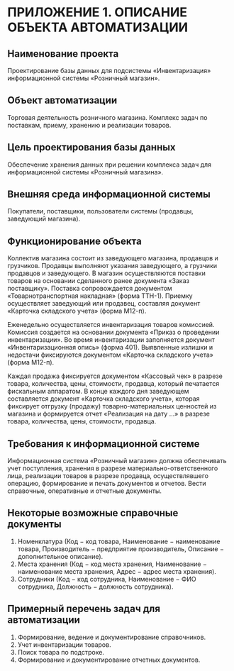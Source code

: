 # ПРИЛОЖЕНИЕ 1. ОПИСАНИЕ ОБЪЕКТА АВТОМАТИЗАЦИИ #

## Наименование проекта ##

Проектирование базы данных для подсистемы «Инвентаризация» информационной системы «Розничный магазин».

## Объект автоматизации ##

Торговая деятельность розничного магазина. Комплекс задач по поставкам, приему, хранению и реализации товаров.

## Цель проектирования базы данных ##

Обеспечение хранения данных при решении комплекса задач для информационной системы «Розничный магазина».

## Внешняя среда информационной системы ##

Покупатели, поставщики, пользователи системы (продавцы, заведующий магазина).

## Функционирование объекта ##

Коллектив магазина состоит из заведующего магазина, продавцов и грузчиков.
Продавцы выполняют указания заведующего, а грузчики продавцов и заведующего.
В магазин осуществляются поставки товаров на основании сделанного ранее документа «Заказ поставщику». Поставка сопровождается документом «Товарнотранспортная накладная» (форма ТТН-1). Приемку осуществляет заведующий или продавец, составляя документ «Карточка складского учета» (форма М12-п).

Еженедельно осуществляется инвентаризация товаров комиссией. Комиссия создается на основании документа «Приказ о проведении инвентаризации». Во время инвентаризации заполняется документ «Инвентаризационная опись» (форма 401). Выявленные излишки и недостачи фиксируются документом «Карточка складского учета» (форма М12-п).

Каждая продажа фиксируется документом «Кассовый чек» в разрезе товара, количества, цены, стоимости, продавца, который печатается фискальным аппаратом. В
конце каждого дня заведующем составляется документ «Карточка складского учета», которая фиксирует отгрузку (продажу) товарно-материальных ценностей из магазина и формируется отчет «Реализация на дату …» в разрезе товара, количества,
цены, стоимости, продавца.

## Требования к информационной системе ##

Информационная система «Розничный магазин» должна обеспечивать учет поступления, хранения в разрезе материально-ответственного лица, реализации товаров в разрезе продавца, осуществлявшего операцию, формирование и печать документов и отчетов. Вести справочные,
оперативные и отчетные документы.

## Некоторые возможные справочные документы ##

1. Номенклатура (Код $-$ код товара, Наименование $-$ наименование товара, Производитель $-$ предприятие производитель, Описание $-$ дополнительное описание).
2. Места хранения (Код $-$ код места хранения, Наименование $-$ наименование места хранения, Адрес $-$ адрес места хранения).
3. Сотрудники (Код $-$ код сотрудника, Наименование $-$ ФИО сотрудника, Должность $-$ должность сотрудника).

## Примерный перечень задач для автоматизации ##

1. Формирование, ведение и документирование справочников.
2. Учет инвентаризации товаров.
3. Поиск товара по подстроке.
4. Формирование и документирование отчетных документов.
